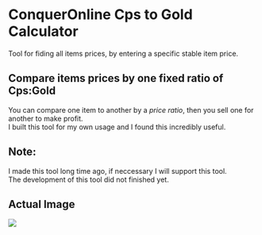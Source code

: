 # ConquerOnline Cps to Gold Calculator
Tool for fiding all items prices, by entering a specific stable item price.

## Compare items prices by one fixed ratio of **Cps:Gold**
You can compare one item to another by a *price ratio*, then you sell one for another to make profit.
<br>
I built this tool for my own usage and I found this incredibly useful.

## Note:
I made this tool long time ago, if neccessary I will support this tool.
<br>
The development of this tool did not finished yet.

## Actual Image
<img src="https://i.imgur.com/aCSYNDT.jpg"/>
